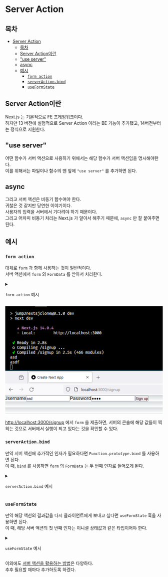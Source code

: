 # Server Action

## 목차

- [Server Action](#server-action)
  - [목차](#목차)
  - [Server Action이란](#server-action이란)
  - ["use server"](#use-server)
  - [async](#async)
  - [예시](#예시)
    - [`form action`](#form-action)
    - [`serverAction.bind`](#serveractionbind)
    - [`useFormState`](#useformstate)

## Server Action이란

Next.js 는 기본적으로 FE 프레임워크이다.  
하지만 13 버전에 실험적으로 Server Action 이라는 BE 기능이 추가됐고, 14버전부터는 정식으로 지원한다.

## "use server"

어떤 함수가 서버 액션으로 사용하기 위해서는 해당 함수가 서버 액션임을 명시해야한다.  
이를 위해서는 파일이나 함수의 맨 앞에 `"use server"` 를 추가하면 된다.

## async

그리고 서버 액션은 비동기 함수여야 한다.  
귀찮은 것 같지만 당연한 이야기이다.  
사용자의 입력을 서버에서 기다려야 하기 때문이다.  
그리고 어차피 비동기 처리는 Next.js 가 알아서 해주기 때문에, `async` 만 잘 붙여주면 된다.

## 예시

### `form action`

대체로 `form` 과 함께 사용하는 것이 일반적이다.  
서버 액션에서 `form` 의 `FormData` 를 받아서 처리한다.

<details><summary>

`form action` 예시</summary>

```ts
// app/signup/page.tsx
export default function SignupPage() {
  async function signup(form: FormData) {
    "use server";
    console.log(form.get("username"));
    console.log(form.get("password"));
  }
  return (
    <form action={signup}>
      <label>
        Username
        <input name="username" />
      </label>
      <label>
        Password
        <input name="password" type="password" />
      </label>
      <button type="submit">Sign up</button>
    </form>
  );
}
```

</details>

![Server Action Signup 페이지 예시](server-action-signup.png)

[http://localhost:3000/signup](http://localhost:3000/signup) 에서 `form` 을 제출하면, 서버의 콘솔에 해당 값들이 찍히는 것으로 서버에서 실행이 되고 있다는 것을 확인할 수 있다.

### `serverAction.bind`

만약 서버 액션에 추가적인 인자가 필요하다면 `Function.prototype.bind` 를 사용하면 된다.  
이 때, `bind` 를 사용하면 `form` 의 `FormData` 는 두 번째 인자로 들어오게 된다.

<details><summary>

`serverAction.bind` 예시</summary>

```ts
// app/signup/page.tsx
export default function SignupPage() {
  async function signup(arg0: string, form: FormData) {
    "use server";
    console.log(arg0);
    console.log(form.get("username"));
    console.log(form.get("password"));
  }
  return (
    <form action={signup.bind(null, "some arg")}>
      <label>
        Username
        <input name="username" />
      </label>
      <label>
        Password
        <input name="password" type="password" />
      </label>
      <button type="submit">Sign up</button>
    </form>
  );
}
```

</details>

### `useFormState`

만약 해당 액션의 결과값을 다시 클라이언트에게 보내고 싶다면 `useFormState` 훅을 사용하면 된다.  
이 때, 해당 서버 액션의 첫 번째 인자는 이니셜 상태값과 같은 타입이어야 한다.

<!-- prettier-ignore-start -->
<details><summary>

`useFormState` 예시</summary>

```ts
// app/signup/actions.ts
"use server";

export interface State {
  username: string;
  password: string;
  prev?: {
    username: string;
    password: string;
  };
}

export async function signup(prevState: State, form: FormData): Promise<State> {
  const username = form.get("username") as string;
  const password = form.get("password") as string;
  delete prevState.prev;
  const prev = prevState;

  return {
    username,
    password,
    prev,
  };
}
```

```tsx
// app/signup/page.tsx
"use client";

import { useFormState } from "react-dom";
import { State, signup } from "./actions";

const initialState: State = {
  username: "",
  password: "",
};

export default function SignupPage() {
  const [state, formAction] = useFormState(signup, initialState);

  return (
    <form action={formAction}>
      <label>
        Username
        <input name="username" />
      </label>
      <label>
        Password
        <input name="password" type="password" />
      </label>
      <p>{JSON.stringify(state)}</p>
      <button type="submit">Sign up</button>
    </form>
  );
}
```

</details>
<!-- prettier-ignore-end -->

이외에도 [서버 액션을 활용하는 방법](https://nextjs.org/docs/app/building-your-application/data-fetching/server-actions-and-mutations)은 다양하다.  
추후 필요할 때마다 추가하도록 하겠다.
